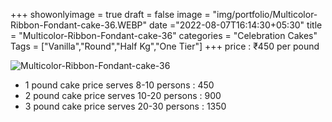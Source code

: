 +++
showonlyimage = true
draft = false
image = "img/portfolio/Multicolor-Ribbon-Fondant-cake-36.WEBP"
date ="2022-08-07T16:14:30+05:30"
title = "Multicolor-Ribbon-Fondant-cake-36"
categories = "Celebration Cakes"
Tags = ["Vanilla","Round","Half Kg","One Tier"]
+++
price : ₹450 per pound
<!--more-->
![Multicolor-Ribbon-Fondant-cake-36](/img/portfolio/Multicolor-Ribbon-Fondant-cake-36.WEBP)
* 1 pound cake price serves 8-10 persons : 450
* 2 pound cake price serves 10-20 persons : 900
* 3 pound cake price serves 20-30 persons : 1350
